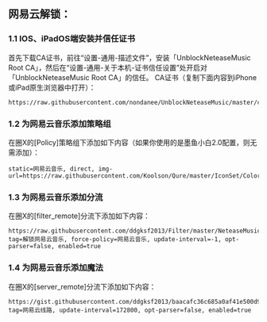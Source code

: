 
## 网易云解锁：

### 1.1 IOS、iPadOS端安装并信任证书

首先下载CA证书，前往“设置-通用-描述文件”，安装「UnblockNeteaseMusic Root CA」，然后在“设置-通用-关于本机-证书信任设置”处开启对「UnblockNeteaseMusic Root CA」的信任。
CA证书（复制下面内容到iPhone或iPad原生浏览器中打开）：
```
https://raw.githubusercontent.com/nondanee/UnblockNeteaseMusic/master/ca.crt
```

### 1.2 为网易云音乐添加策略组
在圈X的[Policy]策略组下添加如下内容（如果你使用的是墨鱼小白2.0配置，则无需添加）：

```
static=网易云音乐, direct, img-url=https://raw.githubusercontent.com/Koolson/Qure/master/IconSet/Color/Netease_Music_Unlock.png
```

### 1.3 为网易云音乐添加分流
在圈X的[filter_remote]分流下添加如下内容：
```
https://raw.githubusercontent.com/ddgksf2013/Filter/master/NeteaseMusic.list, tag=解锁网易云音乐, force-policy=网易云音乐, update-interval=-1, opt-parser=false, enabled=true
```

### 1.4 为网易云音乐添加魔法
在圈X的[server_remote]分流下添加如下内容：
```
https://gist.githubusercontent.com/ddgksf2013/baacafc36c685a0af41e500d9a4773ab/raw/Netease.list, tag=网易云线路, update-interval=172800, opt-parser=false, enabled=true
```
